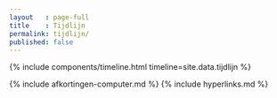 ```yaml
---
layout   : page-full
title    : Tijdlijn
permalink: tijdlijn/
published: false
---
```


{% include components/timeline.html timeline=site.data.tijdlijn %}


{% include afkortingen-computer.md %}
{% include hyperlinks.md %}